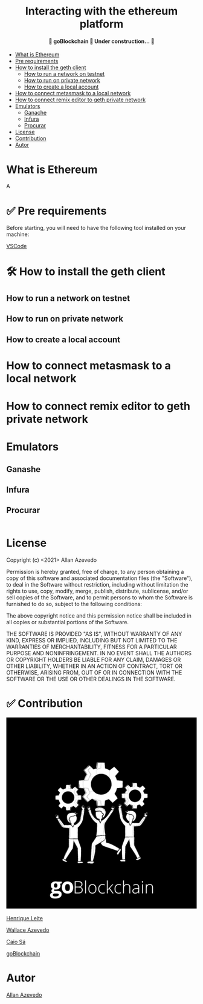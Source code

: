 <h1 align="center"> Interacting with the ethereum platform </h1>

<h4 align="center"> 
	🚧  goBlockchain 🚀 Under construction...  🚧
</h4>

<p align="center"></p>

<!--ts-->
* [What is Ethereum](#what-is-ethereum)                            
* [Pre requirements](pre-requirements)
 * [How to install the geth client](#how-to-install-the-geth-client)
      * [How to run a network on testnet](#how-to-run-a-network-on-testnet)
      * [How to run on private network](#how-to-run-on-private-network)
      * [How to create a local account](#how-to-create-a-local-account)
* [How to connect metasmask to a local network](#how-to-connect-metasmask-to-a-local-network)
* [How to connect remix editor to geth private network](#how-to-connect-remix-editor-to-geth-private-network)
* [Emulators](#emulators)
   * [Ganache](#ganache)
   * [Infura](#infura)
   * [Procurar](#procurar)
* [License](#License)
* [Contribution](#contribution)
* [Autor](#autor)
  
<!--te-->

# What is Ethereum

<p>A</p>

# ✅ Pre requirements


Before starting, you will need to have the following tool installed on your machine:

[VSCode](https://code.visualstudio.com/)




# 🛠  How to install the geth client

## How to run a network on testnet

## How to run on private network

## How to create a local account

# How to connect metasmask to a local network

# How to connect remix editor to geth private network

# Emulators

## Ganashe

## Infura

## Procurar



```bash 

```

# License

Copyright (c) <2021> <Seu Nome> Allan Azevedo

Permission is hereby granted, free of charge, to any person obtaining a copy
of this software and associated documentation files (the "Software"), to deal
in the Software without restriction, including without limitation the rights
to use, copy, modify, merge, publish, distribute, sublicense, and/or sell
copies of the Software, and to permit persons to whom the Software is
furnished to do so, subject to the following conditions:

The above copyright notice and this permission notice shall be included in all
copies or substantial portions of the Software.

THE SOFTWARE IS PROVIDED "AS IS", WITHOUT WARRANTY OF ANY KIND, EXPRESS OR
IMPLIED, INCLUDING BUT NOT LIMITED TO THE WARRANTIES OF MERCHANTABILITY,
FITNESS FOR A PARTICULAR PURPOSE AND NONINFRINGEMENT. IN NO EVENT SHALL THE
AUTHORS OR COPYRIGHT HOLDERS BE LIABLE FOR ANY CLAIM, DAMAGES OR OTHER
LIABILITY, WHETHER IN AN ACTION OF CONTRACT, TORT OR OTHERWISE, ARISING FROM,
OUT OF OR IN CONNECTION WITH THE SOFTWARE OR THE USE OR OTHER DEALINGS IN THE
SOFTWARE.

# ✅ Contribution

<img alt="Colabs" title="#Colabs" href="https://goblockchain.io/" src="./img/colabs.png" />

[Henrique Leite](https://github.com/falehenrique/)

[Wallace Azevedo](https://github.com/wallaceAzevedo/)

[Caio Sá](https://github.com/caiosabarros/)

[goBlockchain](https://github.com/goblockchain/)


# Autor

[Allan Azevedo](https://www.linkedin.com/in/allan-azevedo-7908b21b5//)

